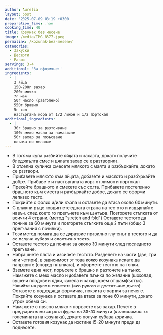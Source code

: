 ```yaml
---
author: Aurelia
layout: post
date: '2025-07-09 08:19 +0300'
preparation_time: .nan
cooking_time: 40
title: Козунак без месене
image: /media/IMG_8377.jpeg
permalink: /kozunak-bez-mesene/
categories:
  - Закуски
  - Десерти
  - Разни
servings: 3-4
additional: 'За оформяне:'
ingredients:
  - |
    3 яйца 
    150-200г захар
    200г мляко
    7г мая
    50г масло (разтопено)
    550г брашно
    5г сол
    настъргана кора от 1/2 лимон и 1/2 портокал
additional_ingredients:
  - |
    30г брашно за разточване
    100г меко масло за намазване
    50г захар за поръсване
    плънка по желание
---
```

- В голяма купа разбийте яйцата и захарта, докато получите бледожълта смес и цялата захар се е разтворила. 
- В отделна купичка смесете млякото с маята и разбъркайте, докато се разтвори. 
- Прибавете млякото към яйцата, добавете и маслото и разбъркайте добре. Прибавете и настърганата кора от лимон и портокал. 
- Пресейте брашното и смесете със солта. Прибавете постепенно брашното към сместа и разбъркайте добре, докато се оформи лепкаво тесто. 
- Покрийте с фолио и/или кърпа и оставете да втаса около 60 минути. 
- С влажни ръце повдигнете едната страна на тестото и издърпайте навън, след което го прегънете към центъра. Повторете стъпката от всички 4 страни. (метод "stretch and fold") Оставете тестото да почине за 60 минути и повторете стъпките още 2 пъти (общо 3 прегъвания с почивки). 
- Този метод помага да се доразвие правилно глутенът в тестото и да се получи хубаво и еластично тесто. 
- Оставете тестото да почине за около 30 минути след последното прегъване. 
- Набрашнете плота и изсипете тестото. Разделете на части (две, три или четири), в зависимост от това колко козунака искате да направите (според плънката), и оформете тестото на топки. 
- Вземете една част, поръсете с брашно и разточете на тънко. Намажете с меко масло и добавете плънка по желание (шоколад, сушени плодове и ядки, канела и захар, крем от шамфъстък). Навийте на руло и сплетете (ако рулото е достатъчно дълго). Оставете в подходяща формичка, покрита с хартия за печене. Покрийте козунака и оставете да втаса за поне 60 минути, докато утрои обема си. 
- Намажете с прясно мляко и поръсете със захар. Печете в предварително загрята фурна на 35-50 минути (в зависимост от големината на козунака), докато получи хубава коричка. 
- Оставете готовия козунак да изстине 15-20 минути преди да поднесете.

